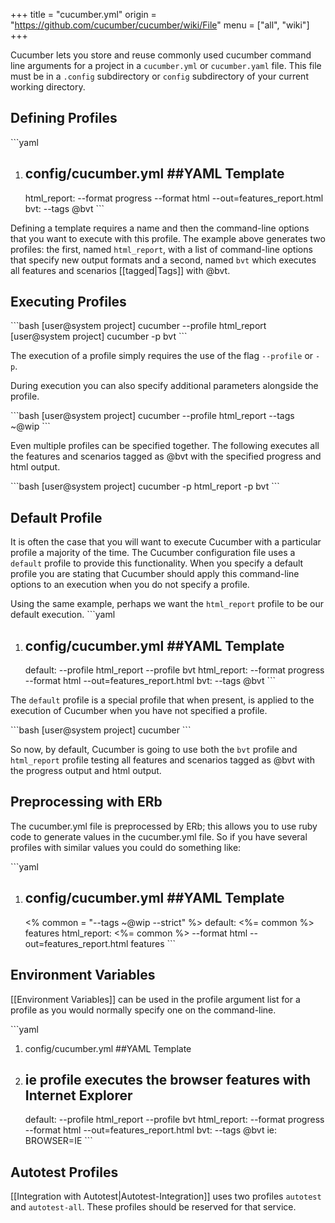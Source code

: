 +++
title = "cucumber.yml"
origin = "https://github.com/cucumber/cucumber/wiki/File"
menu = ["all", "wiki"]
+++

Cucumber lets you store and reuse commonly used cucumber command line arguments for a project in a <code>cucumber.yml</code> or <code>cucumber.yaml</code> file. This file must be in a <code>.config</code> subdirectory or <code>config</code> subdirectory of your current working directory.

Defining Profiles
-----------------

\`\`\`yaml

1.  config/cucumber.yml
    \#\#YAML Template
    ---
    html\_report: --format progress --format html --out=features\_report.html
    bvt: --tags @bvt
    \`\`\`

Defining a template requires a name and then the command-line options that you want to execute with this profile. The example above generates two profiles: the first, named <code>html\_report</code>, with a list of command-line options that specify new output formats and a second, named <code>bvt</code> which executes all features and scenarios \[\[tagged|Tags\]\] with @bvt.

Executing Profiles
------------------

\`\`\`bash
\[user@system project\] cucumber --profile html\_report
\[user@system project\] cucumber -p bvt
\`\`\`

The execution of a profile simply requires the use of the flag <code>--profile</code> or <code>-p</code>.

During execution you can also specify additional parameters alongside the profile.

\`\`\`bash
\[user@system project\] cucumber --profile html\_report --tags ~@wip
\`\`\`

Even multiple profiles can be specified together. The following executes all the features and scenarios tagged as @bvt with the specified progress and html output.

\`\`\`bash
\[user@system project\] cucumber -p html\_report -p bvt
\`\`\`

Default Profile
---------------

It is often the case that you will want to execute Cucumber with a particular profile a majority of the time. The Cucumber configuration file uses a <code>default</code> profile to provide this functionality. When you specify a default profile you are stating that Cucumber should apply this command-line options to an execution when you do not specify a profile.

Using the same example, perhaps we want the <code>html\_report</code> profile to be our default execution.
\`\`\`yaml

1.  config/cucumber.yml
    \#\#YAML Template
    ---
    default: --profile html\_report --profile bvt
    html\_report: --format progress --format html --out=features\_report.html
    bvt: --tags @bvt
    \`\`\`

The <code>default</code> profile is a special profile that when present, is applied to the execution of Cucumber when you have not specified a profile.

\`\`\`bash
\[user@system project\] cucumber
\`\`\`

So now, by default, Cucumber is going to use both the <code>bvt</code> profile and <code>html\_report</code> profile testing all features and scenarios tagged as @bvt with the progress output and html output.

Preprocessing with ERb
----------------------

The cucumber.yml file is preprocessed by ERb; this allows you to use ruby code to generate values in the cucumber.yml file. So if you have several profiles with similar values you could do something like:

\`\`\`yaml

1.  config/cucumber.yml
    \#\#YAML Template
    ---
    &lt;% common = "--tags ~@wip --strict" %&gt;
    default: &lt;%= common %&gt; features
    html\_report: &lt;%= common %&gt; --format html --out=features\_report.html features
    \`\`\`

Environment Variables
---------------------

\[\[Environment Variables\]\] can be used in the profile argument list for a profile as you would normally specify one on the command-line.

\`\`\`yaml

1.  config/cucumber.yml
    \#\#YAML Template
2.  ie profile executes the browser features with Internet Explorer
    ---
    default: --profile html\_report --profile bvt
    html\_report: --format progress --format html --out=features\_report.html
    bvt: --tags @bvt
    ie: BROWSER=IE
    \`\`\`

Autotest Profiles
-----------------

\[\[Integration with Autotest|Autotest-Integration\]\] uses two profiles <code>autotest</code> and <code>autotest-all</code>. These profiles should be reserved for that service.

